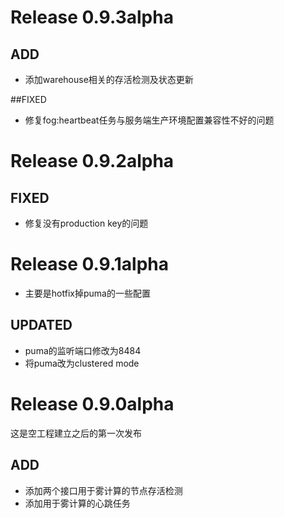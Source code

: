 # Release 0.9.3alpha

## ADD

* 添加warehouse相关的存活检测及状态更新

##FIXED

* 修复fog:heartbeat任务与服务端生产环境配置兼容性不好的问题

# Release 0.9.2alpha

## FIXED

* 修复没有production key的问题

# Release 0.9.1alpha

* 主要是hotfix掉puma的一些配置

## UPDATED

* puma的监听端口修改为8484
* 将puma改为clustered mode

# Release 0.9.0alpha

这是空工程建立之后的第一次发布

## ADD

* 添加两个接口用于雾计算的节点存活检测
* 添加用于雾计算的心跳任务
